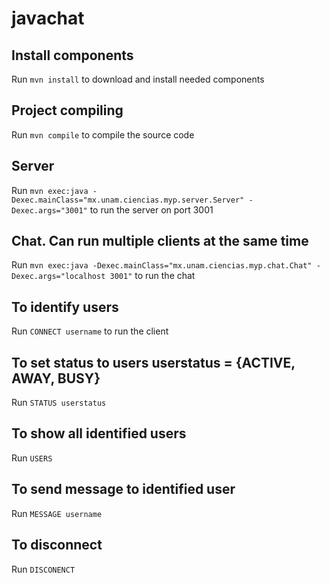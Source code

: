 # javachat


## Install components

Run ` mvn install ` to download and install needed components

## Project compiling

Run ` mvn compile ` to compile the source code

## Server

Run `mvn exec:java -Dexec.mainClass="mx.unam.ciencias.myp.server.Server" -Dexec.args="3001"` to run the server on port 3001

## Chat. Can run multiple clients at the same time

Run `mvn exec:java -Dexec.mainClass="mx.unam.ciencias.myp.chat.Chat" -Dexec.args="localhost 3001"` to run the chat

## To identify users

Run `CONNECT username` to run the client

## To set status to users userstatus = {ACTIVE, AWAY, BUSY}

Run `STATUS userstatus` 

## To show all identified users

Run `USERS` 

## To send message to identified user 

Run `MESSAGE username`

## To disconnect 

Run `DISCONENCT`
